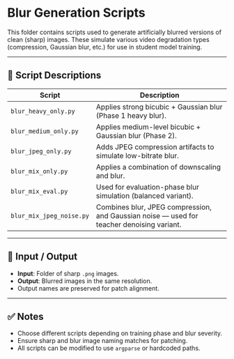 # Blur Generation Scripts

This folder contains scripts used to generate artificially blurred versions of clean (sharp) images. These simulate various video degradation types (compression, Gaussian blur, etc.) for use in student model training.

---

## 📜 Script Descriptions

| Script | Description |
|--------|-------------|
| `blur_heavy_only.py` | Applies strong bicubic + Gaussian blur (Phase 1 heavy blur). |
| `blur_medium_only.py` | Applies medium-level bicubic + Gaussian blur (Phase 2). |
| `blur_jpeg_only.py` | Adds JPEG compression artifacts to simulate low-bitrate blur. |
| `blur_mix_only.py` | Applies a combination of downscaling and blur. |
| `blur_mix_eval.py` | Used for evaluation-phase blur simulation (balanced variant). |
| `blur_mix_jpeg_noise.py` | Combines blur, JPEG compression, and Gaussian noise — used for teacher denoising variant. |

---

## 🧪 Input / Output

- **Input**: Folder of sharp `.png` images.
- **Output**: Blurred images in the same resolution.
- Output names are preserved for patch alignment.

---

## ✅ Notes

- Choose different scripts depending on training phase and blur severity.
- Ensure sharp and blur image naming matches for patching.
- All scripts can be modified to use `argparse` or hardcoded paths.
